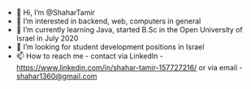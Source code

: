 - 👋 Hi, I’m @ShaharTamir
- 👀 I’m interested in backend, web, computers in general
- 🌱 I’m currently learning Java, started B.Sc in the Open University of Israel in July 2020
- 💞️ I’m looking for student development positions in Israel
- 📫 How to reach me - 
      contact via LinkedIn - https://www.linkedin.com/in/shahar-tamir-157727216/
      or via email - shahar1360@gmail.com

<!---
ShaharTamir/ShaharTamir is a ✨ special ✨ repository because its `README.md` (this file) appears on your GitHub profile.
You can click the Preview link to take a look at your changes.
--->
